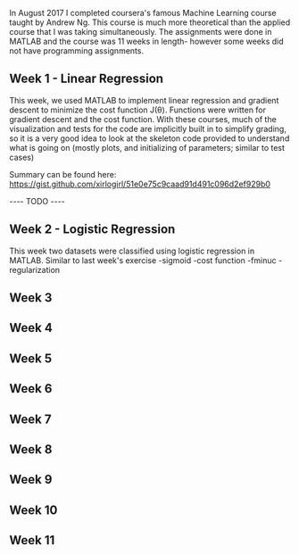 In August 2017 I completed coursera's famous Machine Learning course taught by Andrew Ng. This course is much more theoretical than the applied course that I was taking simultaneously. The assignments were done in MATLAB and the course was 11 weeks in length- however some weeks did not have programming assignments. 


## Week 1 - Linear Regression
This week, we used MATLAB to implement linear regression and gradient descent to minimize the cost function J(θ).
Functions were written for gradient descent and the cost function. With these courses, much of the visualization and tests for the code are implicitly built in to simplify grading, so it is a very good idea to look at the skeleton code provided to understand what is going on (mostly plots, and initializing of parameters; similar to test cases)

Summary can be found here:
https://gist.github.com/xirlogirl/51e0e75c9caad91d491c096d2ef929b0


 ---- TODO ----
## Week 2 - Logistic Regression
This week two datasets were classified using logistic regression in MATLAB. Similar to last week's exercise
-sigmoid 
-cost function
-fminuc
-regularization

## Week 3
## Week 4
## Week 5
## Week 6
## Week 7
## Week 8
## Week 9
## Week 10
## Week 11


